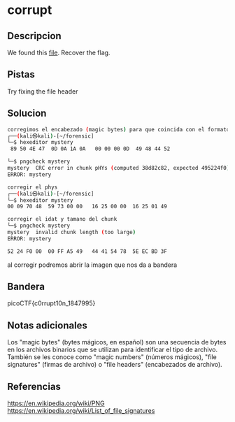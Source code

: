 # corrupt


## Descripcion
We found this [file](https://jupiter.challenges.picoctf.org/static/ab30fcb7d47364b4190a7d3d40edb551/mystery). Recover the flag.
## Pistas
Try fixing the file header

## Solucion
```bash
corregimos el encabezado (magic bytes) para que coincida con el formato png y el IHDR
┌──(kali㉿kali)-[~/forensic]
└─$ hexeditor mystery
 89 50 4E 47  0D 0A 1A 0A   00 00 00 0D  49 48 44 52                      .PNG........IHDR

└─$ pngcheck mystery
mystery  CRC error in chunk pHYs (computed 38d82c82, expected 495224f0)
ERROR: mystery

corregir el phys
┌──(kali㉿kali)-[~/forensic]
└─$ hexeditor mystery
00 09 70 48  59 73 00 00   16 25 00 00  16 25 01 49                      ..pHYs...%...%.I

corregir el idat y tamano del chunk
└─$ pngcheck mystery 
mystery  invalid chunk length (too large)
ERROR: mystery

52 24 F0 00  00 FF A5 49   44 41 54 78  5E EC BD 3F                      R$.....IDATx^..?
```
al corregir podremos abrir la imagen que nos da a bandera

## Bandera
picoCTF{c0rrupt10n_1847995}
## Notas adicionales
Los "magic bytes" (bytes mágicos, en español) son una secuencia de bytes en los archivos binarios que se utilizan para identificar el tipo de archivo. También se les conoce como "magic numbers" (números mágicos), "file signatures" (firmas de archivo) o "file headers" (encabezados de archivo).

## Referencias
https://en.wikipedia.org/wiki/PNG
https://en.wikipedia.org/wiki/List_of_file_signatures